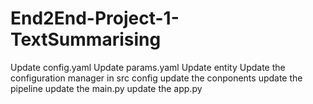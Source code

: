 # End2End-Project-1-TextSummarising

Update config.yaml
Update params.yaml
Update entity
Update the configuration manager in src config
update the conponents
update the pipeline
update the main.py
update the app.py